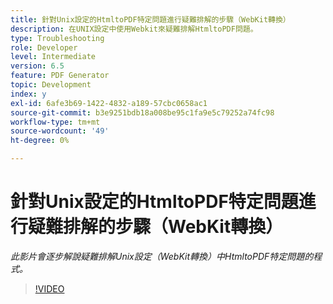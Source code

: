```yaml
---
title: 針對Unix設定的HtmltoPDF特定問題進行疑難排解的步驟（WebKit轉換）
description: 在UNIX設定中使用Webkit來疑難排解HtmltoPDF問題。
type: Troubleshooting
role: Developer
level: Intermediate
version: 6.5
feature: PDF Generator
topic: Development
index: y
exl-id: 6afe3b69-1422-4832-a189-57cbc0658ac1
source-git-commit: b3e9251bdb18a008be95c1fa9e5c79252a74fc98
workflow-type: tm+mt
source-wordcount: '49'
ht-degree: 0%

---
```


# 針對Unix設定的HtmltoPDF特定問題進行疑難排解的步驟（WebKit轉換）

*此影片會逐步解說疑難排解Unix設定（WebKit轉換）中HtmltoPDF特定問題的程式。*

>[!VIDEO](https://video.tv.adobe.com/v/335548?quality=12&learn=on)
